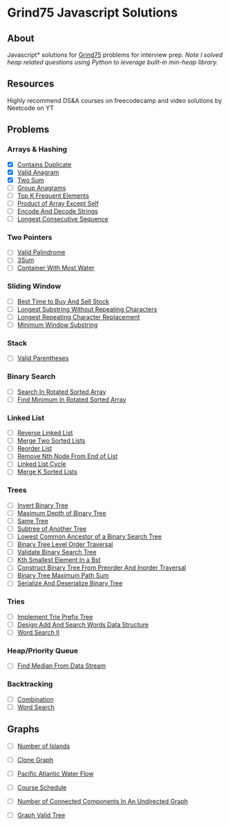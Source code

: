 # Grind75 Javascript Solutions

## About
Javascript* solutions for [Grind75](https://www.techinterviewhandbook.org/grind75) problems for interview prep. <i>Note I solved heap related questions using Python to leverage built-in min-heap library.</i>

## Resources
Highly recommend DS&A courses on freecodecamp and video solutions by Neetcode on YT

## Problems

### Arrays & Hashing
- [x] [Contains Duplicate](https://leetcode.com/problems/contains-duplicate/) <br>
- [x] [Valid Anagram](https://leetcode.com/problems/valid-anagram/) <br>
- [x] [Two Sum](https://leetcode.com/problems/two-sum/) <br>
- [ ] [Group Anagrams](https://leetcode.com/problems/group-anagrams/) <br>
- [ ] [Top K Frequent Elements](https://leetcode.com/problems/top-k-frequent-elements/) <br>
- [ ] [Product of Array Except Self](https://leetcode.com/problems/product-of-array-except-self/) <br>
- [ ] [Encode And Decode Strings](https://leetcode.com/problems/encode-and-decode-strings/) <br>
- [ ] [Longest Consecutive Sequence](https://leetcode.com/problems/longest-consecutive-sequence/) <br>

### Two Pointers
- [ ] [Valid Palindrome](https://leetcode.com/problems/valid-palindrome/) <br>
- [ ] [3Sum](https://leetcode.com/problems/3sum/) <br>
- [ ] [Container With Most Water](https://leetcode.com/problems/container-with-most-water/) <br>

### Sliding Window
- [ ] [Best Time to Buy And Sell Stock](https://leetcode.com/problems/best-time-to-buy-and-sell-stock/) <br>
- [ ] [Longest Substring Without Repeating Characters](https://leetcode.com/problems/longest-substring-without-repeating-characters/) <br>
- [ ] [Longest Repeating Character Replacement](https://leetcode.com/problems/longest-repeating-character-replacement/) <br>
- [ ] [Minimum Window Substring](https://leetcode.com/problems/minimum-window-substring/) <br>

### Stack
- [ ] [Valid Parentheses](https://leetcode.com/problems/valid-parentheses/) <br>

### Binary Search
- [ ] [Search In Rotated Sorted Array](https://leetcode.com/problems/search-in-rotated-sorted-array/) <br>
- [ ] [Find Minimum In Rotated Sorted Array](https://leetcode.com/problems/find-minimum-in-rotated-sorted-array/) <br>

### Linked List
- [ ] [Reverse Linked List](https://leetcode.com/problems/reverse-linked-list/) <br>
- [ ] [Merge Two Sorted Lists](https://leetcode.com/problems/merge-two-sorted-lists/) <br>
- [ ] [Reorder List](https://leetcode.com/problems/reorder-list/) <br>
- [ ] [Remove Nth Node From End of List](https://leetcode.com/problems/remove-nth-node-from-end-of-list/) <br>
- [ ] [Linked List Cycle](https://leetcode.com/problems/linked-list-cycle/) <br>
- [ ] [Merge K Sorted Lists](https://leetcode.com/problems/merge-k-sorted-lists/) <br>

### Trees
- [ ] [Invert Binary Tree](https://leetcode.com/problems/invert-binary-tree/) <br>
- [ ] [Maximum Depth of Binary Tree](https://leetcode.com/problems/maximum-depth-of-binary-tree/) <br>
- [ ] [Same Tree](https://leetcode.com/problems/same-tree/) <br>
- [ ] [Subtree of Another Tree](https://leetcode.com/problems/subtree-of-another-tree/) <br>
- [ ] [Lowest Common Ancestor of a Binary Search Tree](https://leetcode.com/problems/lowest-common-ancestor-of-a-binary-search-tree/) <br>
- [ ] [Binary Tree Level Order Traversal](https://leetcode.com/problems/binary-tree-level-order-traversal/) <br>
- [ ] [Validate Binary Search Tree](https://leetcode.com/problems/validate-binary-search-tree/) <br>
- [ ] [Kth Smallest Element In a Bst](https://leetcode.com/problems/kth-smallest-element-in-a-bst/) <br>
- [ ] [Construct Binary Tree From Preorder And Inorder Traversal](https://leetcode.com/problems/construct-binary-tree-from-preorder-and-inorder-traversal/) <br>
- [ ] [Binary Tree Maximum Path Sum](https://leetcode.com/problems/binary-tree-maximum-path-sum/) <br>
- [ ] [Serialize And Deserialize Binary Tree](https://leetcode.com/problems/serialize-and-deserialize-binary-tree/) <br>

### Tries
- [ ] [Implement Trie Prefix Tree](https://leetcode.com/problems/implement-trie-prefix-tree/) <br>
- [ ] [Design Add And Search Words Data Structure](https://leetcode.com/problems/design-add-and-search-words-data-structure/) <br>
- [ ] [Word Search II](https://leetcode.com/problems/word-search-ii/) <br>

### Heap/Priority Queue
- [ ] [Find Median From Data Stream](https://leetcode.com/problems/find-median-from-data-stream/) <br>

### Backtracking
- [ ] [Combination](https://leetcode.com/problems/combination-sum/) <br>
- [ ] [Word Search](https://leetcode.com/problems/word-search/) <br>

## Graphs
- [ ] [Number of Islands](https://leetcode.com/problems/number-of-islands/) <br>
- [ ] [Clone Graph](https://leetcode.com/problems/clone-graph/) <br>
- [ ] [Pacific Atlantic Water Flow](https://leetcode.com/problems/pacific-atlantic-water-flow/) <br>
- [ ] [Course Schedule](https://leetcode.com/problems/course-schedule/) <br>
- [ ] [Number of Connected Components In An Undirected Graph](https://leetcode.com/problems/number-of-connected-components-in-an-undirected-graph/) <br>
- [ ] [Graph Valid Tree](https://leetcode.com/problems/graph-valid-tree/) <br>

